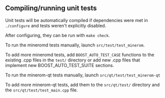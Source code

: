 Compiling/running unit tests
------------------------------------

Unit tests will be automatically compiled if dependencies were met in `./configure`
and tests weren't explicitly disabled.

After configuring, they can be run with `make check`.

To run the mineromd tests manually, launch `src/test/test_minerom`.

To add more mineromd tests, add `BOOST_AUTO_TEST_CASE` functions to the existing
.cpp files in the `test/` directory or add new .cpp files that
implement new BOOST_AUTO_TEST_SUITE sections.

To run the minerom-qt tests manually, launch `src/qt/test/test_minerom-qt`

To add more minerom-qt tests, add them to the `src/qt/test/` directory and
the `src/qt/test/test_main.cpp` file.
